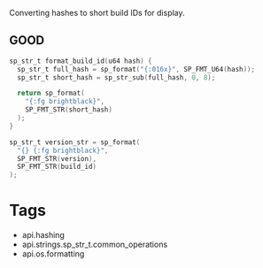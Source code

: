 Converting hashes to short build IDs for display.

## GOOD

```c
sp_str_t format_build_id(u64 hash) {
  sp_str_t full_hash = sp_format("{:016x}", SP_FMT_U64(hash));
  sp_str_t short_hash = sp_str_sub(full_hash, 0, 8);

  return sp_format(
    "{:fg brightblack}",
    SP_FMT_STR(short_hash)
  );
}

sp_str_t version_str = sp_format(
  "{} {:fg brightblack}",
  SP_FMT_STR(version),
  SP_FMT_STR(build_id)
);
```

# Tags
- api.hashing
- api.strings.sp_str_t.common_operations
- api.os.formatting

